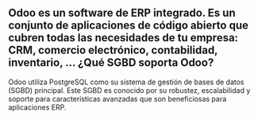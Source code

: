## Odoo es un software de ERP integrado. Es un conjunto de aplicaciones de código abierto que cubren todas las necesidades de tu empresa: CRM, comercio electrónico, contabilidad, inventario, ... ¿Qué SGBD soporta Odoo?


Odoo utiliza PostgreSQL como su sistema de gestión de bases de datos (SGBD) principal. Este SGBD es conocido por su robustez, escalabilidad y soporte para características avanzadas que son beneficiosas para aplicaciones ERP.



